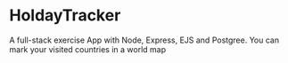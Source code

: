 # HoldayTracker

A full-stack exercise App with Node, Express, EJS and Postgree.
You can mark your visited countries in a world map
